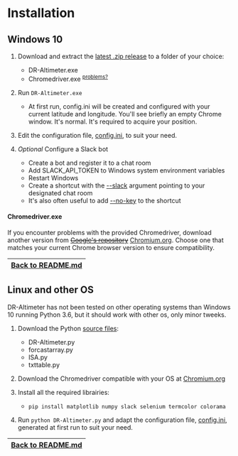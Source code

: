 # Installation

## Windows 10

1. Download and extract the [latest .zip release](https://github.com/Wlodarski/DR-Altimeter/releases/latest) to a folder of your choice:
     - DR-Altimeter.exe
     - Chromedriver.exe <sup>[problems?](INSTALL.md#chromedriverexe)
   
2. Run ``DR-Altimeter.exe``
   - At first run, config.ini will be created and configured with your current latitude and longitude. You'll see briefly an empty Chrome window. It's normal. It's required to acquire your position.
   
3. Edit the configuration file, [config.ini](CONFIG.md), to suit your need.

4. _Optional_ Configure a Slack bot
   - Create a bot and register it to a chat room
   - Add SLACK_API_TOKEN to Windows system environment variables
   - Restart Windows
   - Create a shortcut with the [--slack](COMMAND.md#-s---slack) argument pointing to your designated chat room
   - It's also often useful to add [--no-key](COMMAND.md#-n---no-key) to the shortcut
   
#### Chromedriver.exe

If you encounter problems with the provided Chromedriver, download another version from ~~[Google's repository](https://chromedriver.storage.googleapis.com/index.html)~~ [Chromium.org](https://chromedriver.chromium.org/downloads). Choose one that matches your current Chrome browser version to ensure compatibility.


|[Back to README.md](README.md#Installation)|
|----

## Linux and other OS

DR-Altimeter has not been tested on other operating systems than Windows 10 running Python 3.6, but it should work with other os, only minor tweeks.

1. Download the Python [source files](sources):
   - DR-Altimeter.py
   - forcastarray.py
   - ISA.py
   - txttable.py
   
2. Download the Chromedriver compatible with your OS at [Chromium.org](https://chromedriver.chromium.org/downloads)
   
3. Install all the required librairies:
   - ``pip install matplotlib numpy slack selenium termcolor colorama``

4. Run ``python DR-Altimeter.py`` and adapt the configuration file, [config.ini](CONFIG.md), generated at first run to suit your need.


|[Back to README.md](README.md#Installation)|
|----

